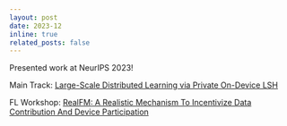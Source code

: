 ```yaml
---
layout: post
date: 2023-12
inline: true
related_posts: false
---
```


Presented work at NeurIPS 2023!
<p>Main Track: <a href='https://openreview.net/pdf?id=dpdbbN7AKr'> Large-Scale Distributed Learning via Private On-Device LSH</a></p>
<p> FL Workshop: <a href='https://arxiv.org/pdf/2310.13681.pdf'> RealFM: A Realistic Mechanism To Incentivize
Data Contribution And Device Participation</a> </p>
